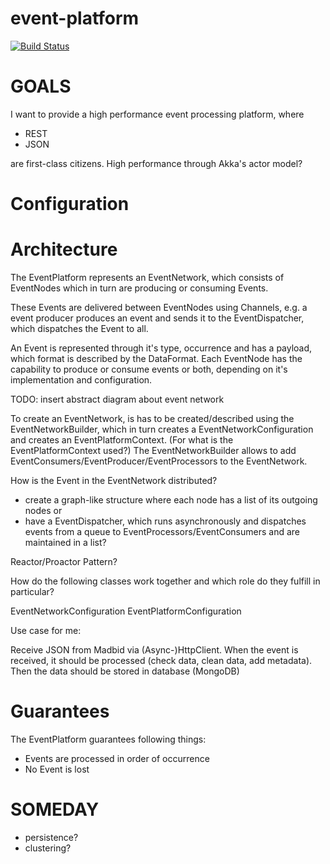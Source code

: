 event-platform
==============

[![Build Status](https://hawky4s.ci.cloudbees.com/job/event-platform/badge/icon)](https://hawky4s.ci.cloudbees.com/job/event-platform/)

GOALS
=====
I want to provide a high performance event processing platform, where

* REST
* JSON

are first-class citizens.
High performance through Akka's actor model?

Configuration
=============





Architecture
============

The EventPlatform represents an EventNetwork, which consists of EventNodes which in turn are producing or consuming Events.  

These Events are delivered between EventNodes using Channels, e.g. a event producer produces an event and sends it to the EventDispatcher, which dispatches the Event to all.  

An Event is represented through it's type, occurrence and has a payload, which format is described by the DataFormat.
Each EventNode has the capability to produce or consume events or both, depending on it's implementation and configuration.  

TODO: insert abstract diagram about event network

To create an EventNetwork, is has to be created/described using the EventNetworkBuilder, which in turn creates a EventNetworkConfiguration and creates an EventPlatformContext. (For what is the EventPlatformContext used?)
The EventNetworkBuilder allows to add EventConsumers/EventProducer/EventProcessors to the EventNetwork.


How is the Event in the EventNetwork distributed?
- create a graph-like structure where each node has a list of its outgoing nodes or
- have a EventDispatcher, which runs asynchronously and dispatches events from a queue to EventProcessors/EventConsumers and are maintained in a list?

Reactor/Proactor Pattern?



How do the following classes work together and which role do they fulfill in particular?

EventNetworkConfiguration
EventPlatformConfiguration





Use case for me:

Receive JSON from Madbid via (Async-)HttpClient. When the event is received, it should be processed (check data, clean data, add metadata).
Then the data should be stored in database (MongoDB)


Guarantees
==========

The EventPlatform guarantees following things:

- Events are processed in order of occurrence
- No Event is lost


SOMEDAY
============
- persistence?
- clustering?
